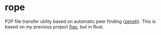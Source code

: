 rope
===

P2P file transfer utility based on automatic peer finding ([zenoh][1]).
This is based on my previous project [figo][2], but in Rust.

[1]: https://github.com/eclipse-zenoh/zenoh
[2]: https://github.com/rnbguy/figo